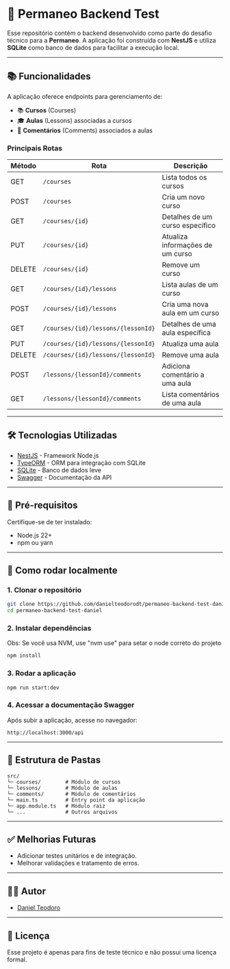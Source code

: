 # 🚀 Permaneo Backend Test

Esse repositório contém o backend desenvolvido como parte do desafio técnico para a **Permaneo**. A aplicação foi construída com **NestJS** e utiliza **SQLite** como banco de dados para facilitar a execução local.

---

## 📚 Funcionalidades

A aplicação oferece endpoints para gerenciamento de:

- 📚 **Cursos** (Courses)
- 🎓 **Aulas** (Lessons) associadas a cursos
- 💬 **Comentários** (Comments) associados a aulas

### Principais Rotas

| Método | Rota                                  | Descrição |
|-------|-------------------------------------|------------|
| GET   | `/courses`                         | Lista todos os cursos |
| POST  | `/courses`                         | Cria um novo curso |
| GET   | `/courses/{id}`                    | Detalhes de um curso específico |
| PUT   | `/courses/{id}`                    | Atualiza informações de um curso |
| DELETE| `/courses/{id}`                    | Remove um curso |
| GET   | `/courses/{id}/lessons`            | Lista aulas de um curso |
| POST  | `/courses/{id}/lessons`            | Cria uma nova aula em um curso |
| GET   | `/courses/{id}/lessons/{lessonId}` | Detalhes de uma aula específica |
| PUT   | `/courses/{id}/lessons/{lessonId}` | Atualiza uma aula |
| DELETE| `/courses/{id}/lessons/{lessonId}` | Remove uma aula |
| POST  | `/lessons/{lessonId}/comments`     | Adiciona comentário a uma aula |
| GET   | `/lessons/{lessonId}/comments`     | Lista comentários de uma aula |

---

## 🛠️ Tecnologias Utilizadas

- [NestJS](https://nestjs.com/) - Framework Node.js
- [TypeORM](https://typeorm.io/) - ORM para integração com SQLite
- [SQLite](https://www.sqlite.org/index.html) - Banco de dados leve
- [Swagger](https://swagger.io/) - Documentação da API

---

## 🧐 Pré-requisitos

Certifique-se de ter instalado:

- Node.js 22+
- npm ou yarn

---

## 🚀 Como rodar localmente

### 1. Clonar o repositório

```bash
git clone https://github.com/danielteodorodt/permaneo-backend-test-daniel.git
cd permaneo-backend-test-daniel
```

### 2. Instalar dependências

Obs: Se você usa NVM, use "nvm use" para setar o node correto do projeto

```bash
npm install
```

### 3. Rodar a aplicação

```bash
npm run start:dev
```

### 4. Acessar a documentação Swagger

Após subir a aplicação, acesse no navegador:

```
http://localhost:3000/api
```

---

## 💂️ Estrutura de Pastas

```
src/
└─ courses/        # Módulo de cursos
└─ lessons/        # Módulo de aulas
└─ comments/       # Módulo de comentários
└─ main.ts         # Entry point da aplicação
└─ app.module.ts   # Módulo raiz
└─ ...             # Outros arquivos
```

---

## ✅ Melhorias Futuras

- Adicionar testes unitários e de integração.
- Melhorar validações e tratamento de erros.

---

## 👨‍💻 Autor

- [Daniel Teodoro](https://github.com/danielteodorodt)

---

## 📄 Licença

Esse projeto é apenas para fins de teste técnico e não possui uma licença formal.
